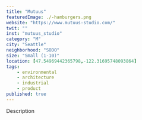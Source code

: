 ```yaml
---
title: "Mutuus"
featuredImage: ./-hamburgers.png
website: "https://www.mutuus-studio.com/"
twit: ""
inst: "mutuus_studio"
category: "M"
city: "Seattle"
neighborhood: "SODO"
size: "Small (1-10)"
location: [47.54969442365798,-122.31695748093864]
tags:
    - environmental
    - architecture
    - industrial
    - product
published: true
---
```


Description
